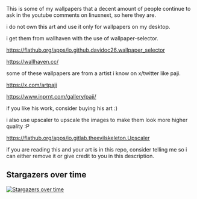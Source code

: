 This is some of my wallpapers that a decent amount of people continue to ask in the youtube comments on linuxnext, so here they are.

i do not own this art and use it only for wallpapers on my desktop.

i get them from wallhaven with the use of wallpaper-selector.

https://flathub.org/apps/io.github.davidoc26.wallpaper_selector

https://wallhaven.cc/

some of these wallpapers are from a artist i know on x/twitter like paji.

https://x.com/artpaji

https://www.inprnt.com/gallery/paji/

if you like his work, consider buying his art :)

i also use upscaler to upscale the images to make them look more higher quality :P

https://flathub.org/apps/io.gitlab.theevilskeleton.Upscaler

if you are reading this and your art is in this repo, consider telling me so i can either remove it or give credit to you in this description.

                        
## Stargazers over time
[![Stargazers over time](https://starchart.cc/polluxau/linuxnext-wallpapers.svg?variant=adaptive)](https://starchart.cc/polluxau/linuxnext-wallpapers)

                    





